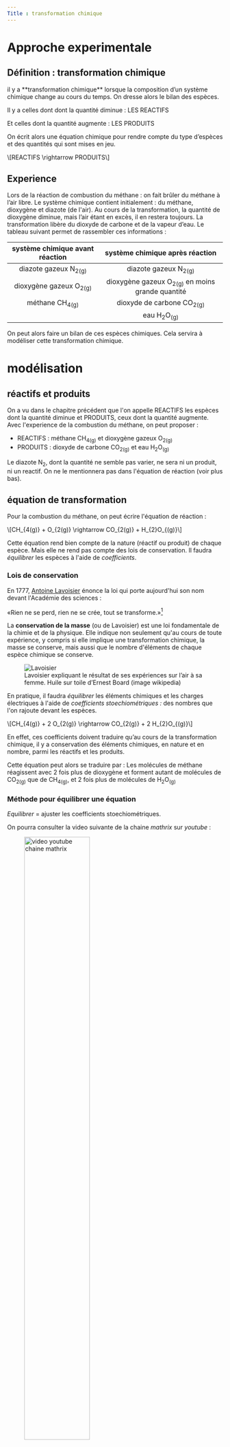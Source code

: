 ```yaml
---
Title : transformation chimique
---
```

# Approche experimentale

<h2>Définition : transformation chimique</h3>
il y a **transformation chimique** lorsque la composition d’un système chimique change au cours du temps. On dresse alors le bilan des espèces. 

Il y a celles dont dont la quantité diminue : LES REACTIFS 

Et celles dont la quantité augmente : LES PRODUITS 

On écrit alors une équation chimique pour rendre compte du type d’espèces et des quantités qui sont mises en jeu.

<p><span class="formule">\[REACTIFS \rightarrow PRODUITS\]</span></p>

<h2>Experience</h2>
Lors de la réaction de combustion du méthane : on fait brûler du méthane à l’air libre. Le système chimique contient initialement : du méthane, dioxygène et diazote (de l'air). Au cours de la transformation, la quantité de dioxygène diminue, mais l’air étant en excès, il en restera toujours. La transformation libère du dioxyde de carbone et de la vapeur d’eau. Le tableau suivant permet de rassembler ces informations :</p>
<table><colgroup> <col style="text-align: center;" /> <col style="text-align: center;" /> </colgroup>
    <thead>
    <tr><th style="text-align: center;">système chimique avant réaction</th><th style="text-align: center;">système chimique après réaction</th></tr>
    </thead>
    <tbody>
    <tr>
    <td style="text-align: center;">diazote gazeux N<sub>2(g)</sub></td>
    <td style="text-align: center;">diazote gazeux N<sub>2(g)</sub></td>
    </tr>
    <tr>
    <td style="text-align: center;">dioxygène gazeux O<sub>2(g)</sub></td>
    <td style="text-align: center;">dioxygène gazeux O<sub>2(g)</sub> en moins grande quantité</td>
    </tr>
    <tr>
    <td style="text-align: center;">méthane CH<sub>4(g)</sub></td>
    <td style="text-align: center;">dioxyde de carbone CO<sub>2(g)</sub></td>
    </tr>
    <tr>
    <td style="text-align: center;"></td>
    <td style="text-align: center;">eau H<sub>2</sub>O<sub>(g)</sub></td>
    </tr>
    </tbody>
    </table>

    
On peut alors faire un bilan de ces espèces chimiques. Cela servira à modéliser cette transformation chimique.    
    
# modélisation
## réactifs et produits
On a vu dans le chapitre précédent que l'on appelle REACTIFS les espèces dont la quantité diminue et PRODUITS, ceux dont la quantité augmente. Avec l'experience de la combustion du méthane, on peut proposer : 

<ul>
<li>REACTIFS : méthane CH<sub>4(g)</sub> et dioxygène gazeux O<sub>2(g)</sub></li>
<li>PRODUITS : dioxyde de carbone CO<sub>2(g)</sub> et eau H<sub>2</sub>O<sub>(g)</sub></li>
</ul>

Le diazote N<sub>2</sub>, dont la quantité ne semble pas varier, ne sera ni un produit, ni un reactif. On ne le mentionnera pas dans l'équation de réaction (voir plus bas).

## équation de transformation
<p>Pour la combustion du méthane, on peut écrire l'équation de réaction :</p>

<p><span class="formule">\[CH_{4(g)} + O_{2(g)} \rightarrow CO_{2(g)} + H_{2}O_{(g)}\]</span></p>

Cette équation rend bien compte de la nature (réactif ou produit) de chaque espèce. Mais elle ne rend pas compte des lois de conservation. Il faudra *équilibrer* les espèces à l'aide de *coefficients*.

### Lois de conservation
En 1777, <a href="https://fr.wikipedia.org/wiki/Antoine_Lavoisier">Antoine Lavoisier</a> énonce la loi qui porte aujourd'hui son nom devant l'Académie des sciences :

«Rien ne se perd, rien ne se crée, tout se transforme.»[^1]

La **conservation de la masse** (ou de Lavoisier) est une loi fondamentale de la chimie et de la physique. Elle indique non seulement qu'au cours de toute expérience, y compris si elle implique une transformation chimique, la masse se conserve, mais aussi que le nombre d'éléments de chaque espèce chimique se conserve. 

<figure>
  <img src="https://upload.wikimedia.org/wikipedia/commons/thumb/b/bf/Lavoisier_explaining_to_his_wife_the_result_of_his_experimen_Wellcome_V0018151.jpg/220px-Lavoisier_explaining_to_his_wife_the_result_of_his_experimen_Wellcome_V0018151.jpg" alt="Lavoisier">
  <figcaption>Lavoisier expliquant le résultat de ses expériences sur l’air à sa femme. Huile sur toile d’Ernest Board (image wikipedia)</figcaption>
</figure>

En pratique, il faudra <em>équilibrer</em> les éléments chimiques et les charges électriques à l'aide de <em>coefficients stoechiométriques :</em> des nombres que l'on rajoute devant les espèces.</p>

<p><span class="formule">\[CH_{4(g)} + 2 O_{2(g)} \rightarrow CO_{2(g)} + 2 H_{2}O_{(g)}\]</span></p>

<p>En effet, ces coefficients doivent traduire qu’au cours de la transformation chimique, il y a conservation des éléments chimiques, en nature et en nombre, parmi les réactifs et les produits.</p>
<p>Cette équation peut alors se traduire par : Les molécules de méthane réagissent avec 2 fois plus de dioxygène et forment autant de molécules de CO<sub>2(g)</sub> que de CH<sub>4(g)</sub>, et 2 fois plus de molécules de H<sub>2</sub>O<sub>(g)</sub></p>

### Méthode pour équilibrer une équation
*Equilibrer* = ajuster les coefficients stoechiométriques.

On pourra consulter la video suivante de la chaine *mathrix* sur *youtube* : 
<figure>
  <a href="https://youtu.be/Oo_f8HfUUHQ">
  <img src="../images/video_mathrix.png" alt="video youtube chaine mathrix" width = 60%></a>
  <figcaption>lancer la video</figcaption>
</figure>

*Question a :* Equilibrer l'équation chimique de combustion du propane C<sub>3</sub>H<sub>8</sub>

<p><span class="formule">\[C_3H_{8(g)} + O_{2(g)} \rightarrow CO_{2(g)} + H_{2}O_{(g)}\]</span></p>

*Question b :* Equilibrer l'équation chimique de combustion de l'éthane C<sub>2</sub>H<sub>6</sub>

<p><span class="formule">\[C_2H_{6(g)} + O_{2(g)} \rightarrow CO_{2(g)} + H_{2}O_{(g)}\]</span></p>

*Remarque :* les coefficients stoechiometriques peuvent être décimaux, et donc, comporter une virgule.

*Question c :* Equilibrer l'équation de précipitation du chlorure de cuivre CuCl<sub>2</sub>


<p><span class="formule">\[Cu^{2+}_{(aq)} + Cl^{-}_{(aq)} \rightarrow CuCl_{2(s)}\]</span></p>

*Remarque :* dans ce dernier exemple, des espèces chimiques en solution aqueuse, des ions (d'où leur symbole *aq*), reagissent ensemble pour former un nouveau composé *solide* (d'où le *s*). 

*Question d :* Vérifier que les charges électriques sont bien conservées après avoir équilibré l'équation : le bilan des charges + et - doit être le même côté *réactif* et côté *produit*.

# Avancement d'une réaction chimique
## Illustration avec un système macroscopique
Imaginez que vous êtes *manager* (responsable) d'une chaine de restauration rapide. Vous gérez le stock des aliments et souhaitez fournir à vos employés la quantité exacte necessaire pour realiser 200 sandwichs dans la journée. Vous esperez que vos stock seront bien ajustés, afin que tous les ingrédients soient consommés lorsque vous arrivez à la fin de la journée. Mais il y a des aléas lors de la livraison, et il est rare que tout soit consommé en fin de journée.

La composition de votre sandwich, le *Big LEO* est la suivante : 

* 1 pain rond, entier (qui sera coupé en 2)
* 2 tranches de steak haché
* 2 tranches de cheddar 
* 3 feuilles de salade

<figure>
  <img src="../images/bigLEO.png" alt="ingrédients du sandwich" width =100%>
  <figcaption>ingredients</figcaption>
</figure>

La *méthode de fabrication* du sandwich peut être modélisée de la manière suivante : 

<p><span class="formule">\[1 pain + 2 steaks + 2 cheddars + 3 salades \rightarrow 1sandwich\]</span></p>

L'équation chimique est un bon outil pour traduire la *recette*, c'est à dire la *méthode de fabrication*.

### Situation 1 : Le stock du lundi matin

> 210 pains ronds, 400 steaks, 410 cheddar, 603 feuilles de salade

On peut alors vouloir représenter ce stock dans un tableau :

| | 1 pain | + | 2 steaks | + | 2 cheddars | + | 3 salades | => | 1 Big LEO |
| ---| ---| --- | ---| --- | ---| --- | ---| --- | ---|
| Lundi matin | 210 | | 400 |  | 410 | | 603 | | 0 |

On aimerait maintenant : 

* savoir quel ingredient est celui que l'on appelera *limitant*, c'est à dire celui qui va déterminer la fin de la fabrication. Sa quantité sera nulle à la fin de la journée.
* calculer le nombre x *maximum* de sandwich qu'il est possible de fabriquer dans la journée. Appelons ce nombre x(max).

On voit ici qu'il va falloir utiliser les coefficients de chaque ingrédient dans la recette : les fameux *coefficients stoechiométriques*.

La **méthode** de résolution est la suivante : 

* calculer pour chaque ingrédient (chaque *réactif*), le rapport (quantité initiale)/coefficient.
* déterminer l'ingrédient qui a la plus petite valeur pour ce rapport : c'est lui le réactif *limitant*.
* la valeur de x(max) est alors égale à ce plus petit rapport.

*Essayons :*

* pain : 210/1 = 210; steaks : 400/2 = 200; cheddar : 410/2 = 205; salades : 603/3 = 201
* le plus petit rapport est celui des **steaks** : ce sont eux les reactifs **limitants**.
* **x(max) = 200**. On produira au maximum 200 sandwichs.

On peut aussi souhaiter réaliser un **bilan** de matière : c'est à dire connaitre la composition du garde-manger en fin de journée.
On va utiliser la valeur de x(max) : 

* la quantité de chaque reactif diminue de la valeur : x(max)*coefficient stoechiométrique
* la quantité de chaque produit augmente de la valeur : x(max)*coefficient stoechiométrique

Ainsi, en fin de journée, lorsque x(max) = 200, il reste : 

* pains : 210 - 200 = 10
* steaks : 400 - 2*200 = 0 (reactif limitant)
* cheddar : 410 - 2*200 = 10
* salades : 603 - 3*200 = 3

Et vous avez produit : 

* Big LEO : 1*200 = 200 sandwichs

On pourrait maintenant consigner tous ces résultats dans un nouveau tableau. Pour ressembler un peu plus à ce qui sera réalisé avec les bilans de quantités de matières, on changera *Lundi matin* par *état initial*, *lundi soir* par *état final*. *x(max)* sera *l'avancement maximum*.

| | 1 pain | + | 2 steaks | + | 2 cheddars | + | 3 salades | => | 1 Big LEO |
| ---| ---| --- | ---| --- | ---| --- | ---| --- | ---|
| Etat initial: x=0 | 210 | | 400 |  | 410 | | 603 | | 0 |
| Etat final: x=x(max) x=200 | 10 | | 0 |  | 10 | | 3 | | 200 |

### Situation 2 : Le stock du mardi matin
à vous jouer : utilisez les méthodes vues plus haut pour déterminer x(max) avec : 

> 200 pains ronds, 410 steaks, 390 cheddar, 570 feuilles de salade.

Mettre les informations dans un tableau.

## Définitions
### Réactif limitant (ou en défaut)
C'est le réactif qui est complètement consommé par la réaction chimique. La transformation s'arrête lorsque la quantité de ce réactif est nulle.

### Réactif en excès
La quantité de ce réactif n'est pas nulle lorsque la transformation s'arrête.

### Réactifs en proportions stoechiométriques
Il peut arriver que plusieurs réactifs aient leurs quantités qui arrivent simultanément à zero à la fin de la réaction. C'est que leur proportions sont *stoechiométriques*, c'est à dire dans les proportions de l'équation chimique.

> *Exemple 1:* Déterminer le réactif en défaut, et celui en excès pour le système chimique constitué de 10 mol de H<sub>2</sub> et de 10 mol de O<sub>2</sub>
> L'équation chimique de cette transformation est la suivante : 

<p><span class="formule">\[2H_2 + O_2 \rightarrow H_2O\]</span></p>

> *Exemple 2:* Déterminer si les réactifs sont en proportion stoechiométriques  pour le système chimique constitué de 3,6 mol de H<sub>2</sub> et de 1,8 mol de O<sub>2</sub>. (l'équation de réaction est celle de l'exemple 1).

### L’avancement 
l'avancement permet de quantifier la transformation chimique : On dira qu’il s’agit du nombre de fois, compté en moles qu’une réaction chimique est réalisée. Lorsqu’une tranformation chimique est totale, cette réaction va jusqu’à l’épuisement total de l’un (au moins) des réactifs. On le note **x**, et il est compté en moles.

### Appliquer à un système chimique
<p><em>exemple: Soit la transformation vue en exemple plus haut : le méthane dans l’air. En prenant pour exemple un système chimique constitué de 10 moles de méthane. En supposant que l’air est en excès (il y en aura toujours assez pour que tout le méthane puisse être consommé).</em></p>
<p><em>D’après l’équation : Lorsque 10 moles de CH<sub>4(g)</sub> réagissent, c’est avec 20 moles de O<sub>2(g)</sub> (2 fois plus). Il se forme 10 moles de CO<sub>2(g)</sub> et 20 moles de H<sub>2</sub>O<sub>(g)</sub>. Et il ne reste plus aucune mole de CH<sub>4(g)</sub> à la fin de la réaction, lorsque l’avancement est égal à 10 moles.</em></p>
<table><colgroup> <col style="text-align: center;" /> <col style="text-align: center;" /> <col style="text-align: center;" /> <col style="text-align: center;" /> <col style="text-align: center;" /> <col style="text-align: center;" /> <col style="text-align: center;" /> <col style="text-align: center;" /> </colgroup>
  <thead>
  <tr><th style="text-align: center;"></th><th style="text-align: center;">CH<sub>4(g)</sub></th><th style="text-align: center;">+</th><th style="text-align: center;">2 O<sub>2(g)</sub></th><th style="text-align: center;">=&gt;</th><th style="text-align: center;">CO<sub>2(g)</sub></th><th style="text-align: center;">+</th><th style="text-align: center;">2 H<sub>2</sub>O<sub>(g)</sub></th></tr>
    </thead>
    <tbody>
    <tr>
    <td style="text-align: center;"></td>
    <td style="text-align: center;">n(CH<sub>4(g)</sub>)</td>
    <td style="text-align: center;"></td>
    <td style="text-align: center;">n(O<sub>2(g)</sub>)</td>
    <td style="text-align: center;"></td>
    <td style="text-align: center;">n(CO<sub>2(g)</sub>)</td>
    <td style="text-align: center;"></td>
    <td style="text-align: center;">n(H<sub>2</sub>O<sub>(g)</sub>)</td>
    </tr>
    <tr>
    <td style="text-align: center;">état initial (en mol)</td>
    <td style="text-align: center;">10</td>
    <td style="text-align: center;"></td>
    <td style="text-align: center;">beaucoup</td>
    <td style="text-align: center;"></td>
    <td style="text-align: center;">0</td>
    <td style="text-align: center;"></td>
    <td style="text-align: center;">0</td>
    </tr>
    <tr>
    <td style="text-align: center;">pertes / gains (avancement = 10 mol)</td>
    <td style="text-align: center;">–10</td>
    <td style="text-align: center;"></td>
    <td style="text-align: center;">–20</td>
    <td style="text-align: center;"></td>
    <td style="text-align: center;">+10</td>
    <td style="text-align: center;"></td>
    <td style="text-align: center;">+20</td>
    </tr>
    <tr>
    <td style="text-align: center;">bilan (en mol)</td>
    <td style="text-align: center;">0</td>
    <td style="text-align: center;"></td>
    <td style="text-align: center;">beaucoup –20</td>
    <td style="text-align: center;"></td>
    <td style="text-align: center;">10</td>
    <td style="text-align: center;"></td>
    <td style="text-align: center;">20</td>
    </tr>
  </tbody>
</table>

# animation avec le tableau d'avancement
Utiliser l'animation suivante : [tableau d'avancement](../avancement/index.html)

<figure>
  <a href="../avancement/index.html">
  <img src="../images/avancement.png" alt="lien vers la page" width=60%></a>
</figure>


[^1]: La citation exacte est en fait :« … car rien ne se crée, ni dans les opérations de l'art, ni dans celles de la nature, et l'on peut poser en principe que, dans toute opération, il y a une égale quantité de matière avant et après l'opération ; que la qualité et la quantité des principes est la même, et qu'il n'y a que des changements, des modifications. » *Lavoisier, Traité élémentaire de chimie (1789), p. 140*


